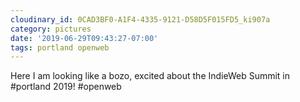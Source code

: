 ```yaml
---
cloudinary_id: 0CAD3BF0-A1F4-4335-9121-D58D5F015FD5_ki907a
category: pictures
date: '2019-06-29T09:43:27-07:00'
tags: portland openweb
---
```


Here I am looking like a bozo, excited about the IndieWeb Summit in #portland 2019! #openweb